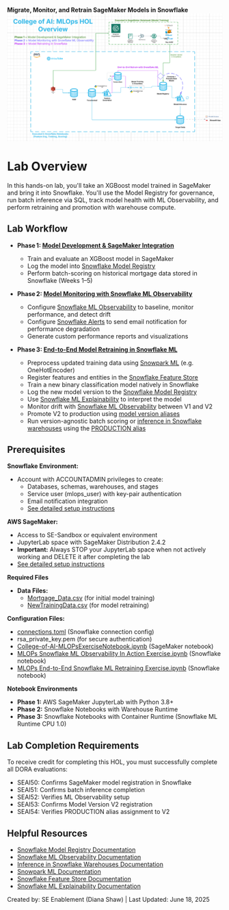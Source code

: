 **Migrate, Monitor, and Retrain SageMaker Models in Snowflake**
![MLObservabilityWorkflow](images/MLOpsHOLWorkflow.jpg)

# Lab Overview
In this hands-on lab, you'll take an XGBoost model trained in SageMaker and bring it into Snowflake. You'll use the Model Registry for governance, run batch inference via SQL, track model health with ML Observability, and perform retraining and promotion with warehouse compute.

## Lab Workflow
- **Phase 1: [Model Development & SageMaker Integration](lab_instructions/phase1_setup.md)**
  - Train and evaluate an XGBoost model in SageMaker
  - Log the model into [Snowflake Model Registry](https://docs.snowflake.com/en/developer-guide/snowflake-ml/model-registry/overview) 
  - Perform batch-scoring on historical mortgage data stored in Snowflake (Weeks 1–5)

- **Phase 2: [Model Monitoring with Snowflake ML Observability](lab_instructions/phase2_observability.md)**
  - Configure [Snowflake ML Observability](https://docs.snowflake.com/en/developer-guide/snowflake-ml/model-registry/model-observability) to baseline, monitor performance, and detect drift
  - Configure [Snowflake Alerts](https://docs.snowflake.com/en/guides-overview-alerts) to send email notification for performance degradation
  - Generate custom performance reports and visualizations

- **Phase 3: [End-to-End Model Retraining in Snowflake ML](lab_instructions/phase3_retraining.md)**
  - Preprocess updated training data using [Snowpark ML](https://docs.snowflake.com/en/developer-guide/snowpark-ml/index) (e.g. OneHotEncoder)
  - Register features and entities in the [Snowflake Feature Store](https://docs.snowflake.com/en/developer-guide/snowflake-ml/feature-store/overview)
  - Train a new binary classification model natively in Snowflake
  - Log the new model version to the [Snowflake Model Registry](https://docs.snowflake.com/en/developer-guide/snowflake-ml/model-registry/overview)
  - Use [Snowflake ML Explainability](https://docs.snowflake.com/en/developer-guide/snowflake-ml/model-registry/model-explainability) to interpret the model
  - Monitor drift with [Snowflake ML Observability](https://docs.snowflake.com/en/developer-guide/snowflake-ml/model-registry/model-observability) between V1 and V2
  - Promote V2 to production using [model version aliases](https://docs.snowflake.com/en/developer-guide/snowflake-ml/model-registry/overview#model-version-aliases)
  - Run version-agnostic batch scoring or [inference in Snowflake warehouses](https://docs.snowflake.com/en/developer-guide/snowflake-ml/model-registry/warehouse) using the [PRODUCTION alias](https://docs.snowflake.com/en/developer-guide/snowflake-ml/model-registry/overview#model-version-aliases)


## Prerequisites
**Snowflake Environment:**
- Account with ACCOUNTADMIN privileges to create:
  - Databases, schemas, warehouses, and stages
  - Service user (mlops_user) with key-pair authentication
  - Email notification integration
  - [See detailed setup instructions](https://github.com/sfc-gh-DShaw98/SageMaker-to-Snowflake-Batch-Inference-Lab/blob/main/lab_instructions/phase1_setup.md)
    
**AWS SageMaker:**
- Access to SE-Sandbox or equivalent environment
- JupyterLab space with SageMaker Distribution 2.4.2
- **Important:** Always STOP your JupyterLab space when not actively working and DELETE it after completing the lab
- [See detailed setup instructions](https://github.com/sfc-gh-DShaw98/SageMaker-to-Snowflake-Batch-Inference-Lab/blob/main/lab_instructions/phase1_setup.md)
  
**Required Files**
- **Data Files:**
  - [Mortgage_Data.csv](https://github.com/sfc-gh-DShaw98/SageMaker-to-Snowflake-Batch-Inference-Lab/blob/main/data/Mortgage_Data.csv) (for initial model training)
  - [NewTrainingData.csv](https://github.com/sfc-gh-DShaw98/SageMaker-to-Snowflake-Batch-Inference-Lab/blob/main/data/NewTrainingData.csv) (for model retraining)
    
**Configuration Files:**
  - [connections.toml](https://github.com/sfc-gh-DShaw98/SageMaker-to-Snowflake-Batch-Inference-Lab/blob/main/config/connections.toml) (Snowflake connection config)
  - rsa_private_key.pem (for secure authentication)
  - [College-of-AI-MLOPsExerciseNotebook.ipynb](https://github.com/sfc-gh-DShaw98/SageMaker-to-Snowflake-Batch-Inference-Lab/blob/main/notebooks/College-of-AI-MLOPsExerciseNotebook.ipynb) (SageMaker notebook)
  - [MLOPs Snowflake ML Observability In Action Exercise.ipynb](https://github.com/sfc-gh-DShaw98/SageMaker-to-Snowflake-Batch-Inference-Lab/blob/main/notebooks/MLOPs%20Snowflake%20ML%20Observability%20In%20Action%20Exercise.ipynb) (Snowflake notebook)
  - [MLOPs End-to-End Snowflake ML Retraining Exercise.ipynb](https://github.com/sfc-gh-DShaw98/SageMaker-to-Snowflake-Batch-Inference-Lab/blob/main/notebooks/MLOPs%20End-to-End%20Snowflake%20ML%20Retraining%20Exercise.ipynb) (Snowflake notebook)

**Notebook Environments**
- **Phase 1:** AWS SageMaker JupyterLab with Python 3.8+
- **Phase 2:** Snowflake Notebooks with Warehouse Runtime
- **Phase 3:** Snowflake Notebooks with Container Runtime (Snowflake ML Runtime CPU 1.0)

## Lab Completion Requirements

To receive credit for completing this HOL, you must successfully complete all DORA evaluations:
- SEAI50: Confirms SageMaker model registration in Snowflake
- SEAI51: Confirms batch inference completion
- SEAI52: Verifies ML Observability setup
- SEAI53: Confirms Model Version V2 registration
- SEAI54: Verifies PRODUCTION alias assignment to V2

  
## Helpful Resources
- [Snowflake Model Registry Documentation](https://docs.snowflake.com/en/developer-guide/snowflake-ml/model-registry/overview)
- [Snowflake ML Observability Documentation](https://docs.snowflake.com/en/developer-guide/snowflake-ml/model-registry/model-observability)
- [Inference in Snowflake Warehouses Documentation](https://docs.snowflake.com/en/developer-guide/snowflake-ml/model-registry/inference)
- [Snowpark ML Documentation](https://docs.snowflake.com/en/developer-guide/snowpark-ml/index)
- [Snowflake Feature Store Documentation](https://docs.snowflake.com/en/developer-guide/snowflake-ml/feature-store/overview)
- [Snowflake ML Explainability Documentation](https://docs.snowflake.com/en/developer-guide/snowflake-ml/explainability)

Created by: SE Enablement (Diana Shaw) | Last Updated: June 18, 2025
